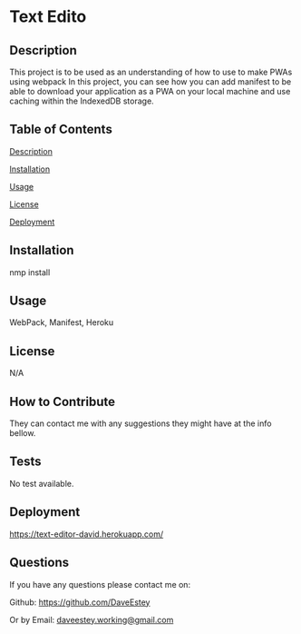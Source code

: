 # Text Edito

## Description
  
This project is to be used as an understanding of how to use to make PWAs using webpack  In this project, you can see how you can add manifest to be able to download your application as a PWA on your local machine and use caching within the IndexedDB storage.
  
## Table of Contents
  
[Description](https://github.com/DaveEstey/Text-Editor#description) 

[Installation](https://github.com/DaveEstey/Text-Editor#installation) 

[Usage](https://github.com/DaveEstey/Text-Editor#usage) 

[License](https://github.com/DaveEstey/Text-Editor#license)

[Deployment](https://github.com/DaveEstey/Text-Editor#deployment)

## Installation
  
nmp install
  
## Usage
 
WebPack, Manifest, Heroku

## License
  
N/A

## How to Contribute
  
They can contact me with any suggestions they might have at the info bellow.

## Tests
  
No test available.

## Deployment

https://text-editor-david.herokuapp.com/

## Questions
  
If you have any questions please contact me on: 

Github: https://github.com/DaveEstey 

Or by Email: daveestey.working@gmail.com
